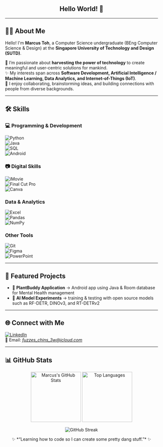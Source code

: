 <h2 align="center">Hello World! 👋</h2>

<!--
**marcustohsw/marcustohsw** is a ✨ _special_ ✨ repository because its `README.md` (this file) appears on your GitHub profile.

Here are some ideas to get you started:

- 🔭 I’m currently learning & working on Computer Vision using Open-Source Models
- 👯 I’m looking to collaborate on ...
- 🤔 I’m looking for help with ...
- 💬 Ask me about ...
- 📫 How to reach me: ...
- ⚡ Fun fact: 
-->
---

## 👩‍💻 About Me  

Hello! I'm **Marcus Toh**, a Computer Science undergraduate (BEng Computer Science & Design) at the **Singapore University of Technology and Design (SUTD)**.  

🌱 I’m passionate about **harvesting the power of technology** to create meaningful and user-centric solutions for mankind.  
✨ My interests span across **Software Development, Artificial Intelligence / Machine Learning, Data Analytics, and Internet-of-Things (IoT)**.  
🤝 I enjoy collaborating, brainstorming ideas, and building connections with people from diverse backgrounds.  

---

## 🛠️ Skills  

### 💻 Programming & Development
![Python](https://img.shields.io/badge/-Python-3776AB?style=flat&logo=python&logoColor=white)  
![Java](https://img.shields.io/badge/-Java-007396?style=flat&logo=java&logoColor=white)  
![SQL](https://img.shields.io/badge/-SQL-003B57?style=flat&logo=postgresql&logoColor=white)  
![Android](https://img.shields.io/badge/-Android-3DDC84?style=flat&logo=android&logoColor=white)  

### 📷 Digital Skills  
![iMovie](https://img.shields.io/badge/-iMovie-999999?style=flat&logo=apple&logoColor=white)  
![Final Cut Pro](https://img.shields.io/badge/-Final%20Cut%20Pro-999999?style=flat&logo=apple&logoColor=white)  
![Canva](https://img.shields.io/badge/-Canva-00C4CC?style=flat&logo=canva&logoColor=white)  

### Data & Analytics  
![Excel](https://img.shields.io/badge/-Excel-217346?style=flat&logo=microsoftexcel&logoColor=white)  
![Pandas](https://img.shields.io/badge/-Pandas-150458?style=flat&logo=pandas&logoColor=white)  
![NumPy](https://img.shields.io/badge/-NumPy-013243?style=flat&logo=numpy&logoColor=white)  

### Other Tools  
![Git](https://img.shields.io/badge/-Git-F05032?style=flat&logo=git&logoColor=white)  
![Figma](https://img.shields.io/badge/-Figma-F24E1E?style=flat&logo=figma&logoColor=white)  
![PowerPoint](https://img.shields.io/badge/-PowerPoint-B7472A?style=flat&logo=microsoftpowerpoint&logoColor=white)  

---

## 📌 Featured Projects  
- 📱 **PlantBuddy Application** → Android app using Java & Room database for Mental Health management
- 🤖 **AI Model Experiments** → training & testing with open source models such as RF-DETR, DINOv3, and RT-DETRv2  

---

## 🌐 Connect with Me  

[![LinkedIn](https://img.shields.io/badge/-LinkedIn-0A66C2?style=flat&logo=linkedin&logoColor=white)](https://www.linkedin.com/marcustohsw)  
📧 Email: *fuzzes_chins_3w@icloud.com*  

---

## 📊 GitHub Stats  

<p align="center">
  <img src="https://github-readme-stats.vercel.app/api?username=marcustohsw&show_icons=true&theme=tokyonight" alt="Marcus's GitHub Stats" height="165"/>
  <img src="https://github-readme-stats.vercel.app/api/top-langs/?username=marcustohsw&layout=compact&theme=tokyonight" alt="Top Languages" height="165"/>
</p>

<p align="center">
  <img src="https://github-readme-streak-stats.herokuapp.com/?user=marcustohsw&theme=tokyonight" alt="GitHub Streak"/>
</p>

<p align="center">
  ✨ *“Learning how to code so I can create some pretty dang stuff.”* ✨
</p>
